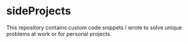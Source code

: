 # sideProjects
This repository contains custom code snippets I wrote to solve unique problems at work or for personal projects.
